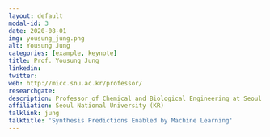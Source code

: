 ```yaml
---
layout: default
modal-id: 3
date: 2020-08-01
img: yousung_jung.png
alt: Yousung Jung
categories: [example, keynote]
title: Prof. Yousung Jung
linkedin: 
twitter: 
web: http://micc.snu.ac.kr/professor/
researchgate: 
description: Professor of Chemical and Biological Engineering at Seoul National University
affiliation: Seoul National University (KR)
talklink: jung
talktitle: 'Synthesis Predictions Enabled by Machine Learning'
---
```

